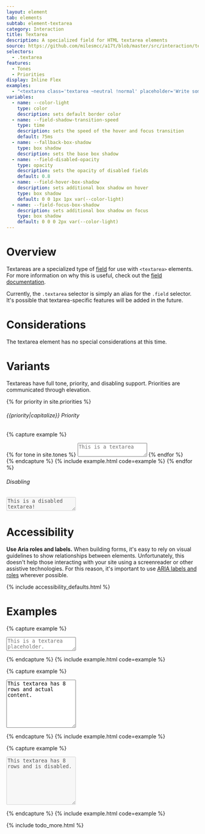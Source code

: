 ```yaml
---
layout: element
tab: elements
subtab: element-textarea
category: Interaction
title: Textarea
description: A specialized field for HTML textarea elements
source: https://github.com/milesmcc/a17t/blob/master/src/interaction/textarea.css
selectors:
  - .textarea
features:
  - Tones
  - Priorities
display: Inline Flex
examples:
  - "<textarea class='textarea ~neutral !normal' placeholder='Write something...'></textarea>"
variables:
  - name: --color-light
    type: color
    description: sets default border color
  - name: --field-shadow-transition-speed
    type: time
    description: sets the speed of the hover and focus transition
    default: 75ms
  - name: --fallback-box-shadow
    type: box shadow
    description: sets the base box shadow
  - name: --field-disabled-opacity
    type: opacity
    description: sets the opacity of disabled fields
    default: 0.8
  - name: --field-hover-box-shadow
    description: sets additional box shadow on hover
    type: box shadow
    default: 0 0 1px 1px var(--color-light)
  - name: --field-focus-box-shadow
    description: sets additional box shadow on focus
    type: box shadow
    default: 0 0 0 2px var(--color-light)
---
```


# Overview

Textareas are a specialized type of [field](/interaction/field) for use with `<textarea>` elements. For more information on why this is useful, check out the [field documentation](/interaction/field).

Currently, the `.textarea` selector is simply an alias for the `.field` selector. It's possible that textarea-specific features will be added in the future.

# Considerations

The textarea element has no special considerations at this time.

# Variants

Textareas have full tone, priority, and disabling support. Priorities are communicated through elevation.

{% for priority in site.priorities %}
###### {{priority|capitalize}} Priority
{% capture example %}
<div class="md:grid grid-cols-3 gap-4">
{% for tone in site.tones %}
  <textarea class="textarea ~{{tone}} !{{priority}}" placeholder="This is a textarea"></textarea>
{% endfor %}
</div>
{% endcapture %}
{% include example.html code=example %}
{% endfor %}

###### Disabling

<textarea class="textarea ~{{tone}} !{{priority}}" disabled>This is a disabled textarea!</textarea>

# Accessibility

**Use Aria roles and labels.** When building forms, it's easy to rely on visual guidelines to show relationships between elements. Unfortunately, this doesn't help those interacting with your site using a screenreader or other assistive technologies. For this reason, it's important to use [ARIA labels and roles](https://developer.mozilla.org/en-US/docs/Web/Accessibility/ARIA) wherever possible.

{% include accessibility_defaults.html %}

# Examples

{% capture example %}
<textarea class="textarea ~neutral !normal" placeholder="This is a textarea placeholder."></textarea>
{% endcapture %}
{% include example.html code=example %}

{% capture example %}
<textarea class="textarea ~neutral !normal" rows="8">This textarea has 8 rows and actual content.</textarea>
{% endcapture %}
{% include example.html code=example %}

{% capture example %}
<textarea class="textarea ~neutral !normal" rows="8" disabled>This textarea has 8 rows and is disabled.</textarea>
{% endcapture %}
{% include example.html code=example %}

{% include todo_more.html %}
